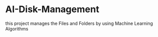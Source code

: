 # AI-Disk-Management
this project manages the Files and Folders by using Machine Learning Algorithms 
